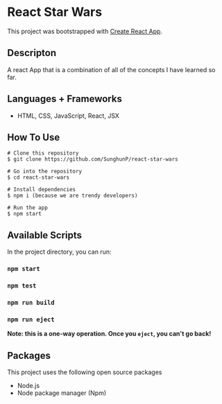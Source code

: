 # React Star Wars
This project was bootstrapped with [Create React App](https://github.com/facebook/create-react-app).

## Descripton
A react App that is a combination of all of the concepts I have learned so far.

## Languages + Frameworks
- HTML, CSS, JavaScript, React, JSX

## How To Use
```
# Clone this repository
$ git clone https://github.com/SunghunP/react-star-wars

# Go into the repository
$ cd react-star-wars

# Install dependencies
$ npm i (because we are trendy developers)

# Run the app
$ npm start
```

## Available Scripts
In the project directory, you can run:
### `npm start`
### `npm test`
### `npm run build`
### `npm run eject`
**Note: this is a one-way operation. Once you `eject`, you can't go back!**

## Packages
This project uses the following open source packages
- Node.js
- Node package manager (Npm) 